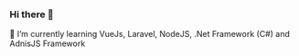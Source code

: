 ### Hi there 👋

 🌱 I’m currently learning VueJs, Laravel, NodeJS, .Net Framework (C#) and AdnisJS Framework

